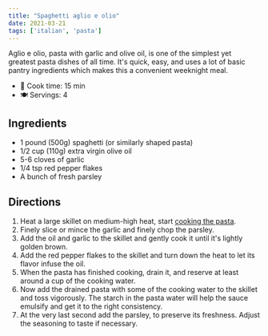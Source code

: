 ```yaml
---
title: "Spaghetti aglio e olio"
date: 2021-03-21
tags: ['italian', 'pasta']
---
```


Aglio e olio, pasta with garlic and olive oil, is one of the simplest yet greatest pasta dishes of all time. It's quick, easy, and uses a lot of basic pantry ingredients which makes this a convenient weeknight meal.

- 🍳 Cook time: 15 min
- 🍽️ Servings: 4

## Ingredients

- 1 pound (500g) spaghetti (or similarly shaped pasta)
- 1/2 cup (110g) extra virgin olive oil
- 5-6 cloves of garlic
- 1/4 tsp red pepper flakes
- A bunch of fresh parsley

## Directions

1. Heat a large skillet on medium-high heat, start [cooking the pasta](/recipes/pasta).
2. Finely slice or mince the garlic and finely chop the parsley.
3. Add the oil and garlic to the skillet and gently cook it until it's lightly golden brown.
4. Add the red pepper flakes to the skillet and turn down the heat to let its flavor infuse the oil.
5. When the pasta has finished cooking, drain it, and reserve at least around a cup of the cooking water.
6. Now add the drained pasta with some of the cooking water to the skillet and toss vigorously. The starch in the pasta water will help the sauce emulsify and get it to the right consistency.
7. At the very last second add the parsley, to preserve its freshness. Adjust the seasoning to taste if necessary.

